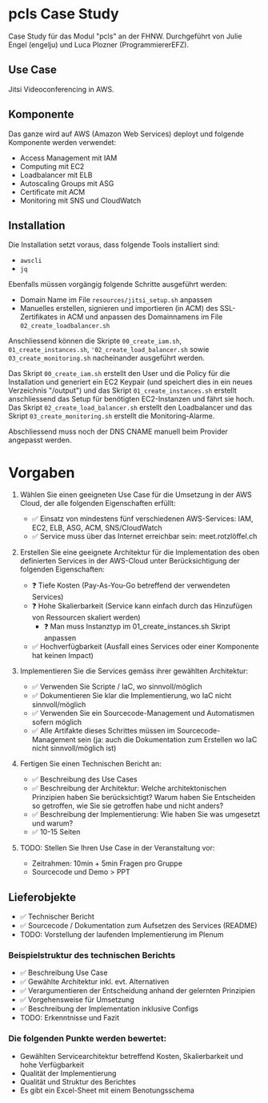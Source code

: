 # pcls Case Study

Case Study für das Modul "pcls" an der FHNW. Durchgeführt von Julie Engel (engelju) und Luca Plozner (ProgrammiererEFZ).

## Use Case

Jitsi Videoconferencing in AWS.

## Komponente

Das ganze wird auf AWS (Amazon Web Services) deployt und folgende Komponente werden verwendet:

- Access Management mit IAM
- Computing mit EC2
- Loadbalancer mit ELB
- Autoscaling Groups mit ASG
- Certificate mit ACM
- Monitoring mit SNS und CloudWatch

## Installation

Die Installation setzt voraus, dass folgende Tools installiert sind:
- `awscli`
- `jq`

Ebenfalls müssen vorgängig folgende Schritte ausgeführt werden:
- Domain Name im File `resources/jitsi_setup.sh` anpassen
- Manuelles erstellen, signieren und importieren (in ACM) des SSL-Zertifikates in ACM und anpassen des Domainnamens im File `02_create_loadbalancer.sh`

Anschliessend können die Skripte `00_create_iam.sh`, `01_create_instances.sh`, `'02_create_load_balancer.sh` sowie `03_create_monitoring.sh` nacheinander ausgeführt werden. 

Das Skript `00_create_iam.sh` erstellt den User und die Policy für die Installation und generiert ein EC2 Keypair (und speichert dies in ein neues Verzeichnis "/output") und das Skript `01_create_instances.sh` erstellt anschliessend das Setup für benötigten EC2-Instanzen und fährt sie hoch. Das Skript `02_create_load_balancer.sh` erstellt den Loadbalancer und das Skript `03_create_monitoring.sh` erstellt die Monitoring-Alarme.

Abschliessend muss noch der DNS CNAME manuell beim Provider angepasst werden.

# Vorgaben

1. Wählen Sie einen geeigneten Use Case für die Umsetzung in der AWS Cloud, der alle folgenden Eigenschaften erfüllt:
   - ✅ Einsatz von mindestens fünf verschiedenen AWS-Services: IAM, EC2, ELB, ASG, ACM, SNS/CloudWatch
   - ✅ Service muss über das Internet erreichbar sein: meet.rotzlöffel.ch

2. Erstellen Sie eine geeignete Architektur für die Implementation des oben definierten Services in der AWS-Cloud unter Berücksichtigung der folgenden Eigenschaften:
   - ❓ Tiefe Kosten (Pay-As-You-Go betreffend der verwendeten Services)
   - ❓ Hohe Skalierbarkeit (Service kann einfach durch das Hinzufügen von Ressourcen skaliert werden)
     - ❓ Man muss Instanztyp im 01_create_instances.sh Skript anpassen
   - ✅ Hochverfügbarkeit (Ausfall eines Services oder einer Komponente hat keinen Impact)

3. Implementieren Sie die Services gemäss ihrer gewählten Architektur:
   - ✅ Verwenden Sie Scripte / IaC, wo sinnvoll/möglich
   - ✅ Dokumentieren Sie klar die Implementierung, wo IaC nicht sinnvoll/möglich
   - ✅ Verwenden Sie ein Sourcecode-Management und Automatismen sofern möglich
   - ✅ Alle Artifakte dieses Schrittes müssen im Sourcecode-Management sein (ja: auch die Dokumentation zum Erstellen wo IaC nicht sinnvoll/möglich ist)

4. Fertigen Sie einen Technischen Bericht an:
   - ✅ Beschreibung des Use Cases
   - ✅ Beschreibung der Architektur: Welche architektonischen Prinzipien haben Sie berücksichtigt? Warum haben Sie Entscheiden so getroffen, wie Sie sie getroffen habe und nicht anders?
   - ✅ Beschreibung der Implementierung: Wie haben Sie was umgesetzt und warum?
   - ✅ 10-15 Seiten

5. TODO: Stellen Sie Ihren Use Case in der Veranstaltung vor:
   - Zeitrahmen: 10min + 5min Fragen pro Gruppe
   - Sourcecode und Demo > PPT

## Lieferobjekte
- ✅ Technischer Bericht
- ✅ Sourcecode / Dokumentation zum Aufsetzen des Services (README)
- TODO: Vorstellung der laufenden Implementierung im Plenum

### Beispielstruktur des technischen Berichts
- ✅ Beschreibung Use Case
- ✅ Gewählte Architektur inkl. evt. Alternativen
- ✅ Verargumentieren der Entscheidung anhand der gelernten Prinzipien
- ✅ Vorgehensweise für Umsetzung
- ✅ Beschreibung der Implementation inklusive Configs
- TODO: Erkenntnisse und Fazit

### Die folgenden Punkte werden bewertet:
- Gewählten Servicearchitektur betreffend Kosten, Skalierbarkeit und hohe Verfügbarkeit
- Qualität der Implementierung
- Qualität und Struktur des Berichtes
- Es gibt ein Excel-Sheet mit einem Benotungsschema

